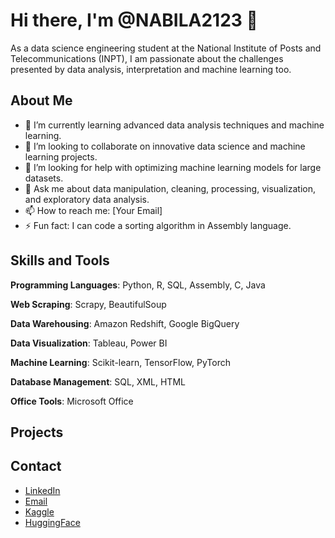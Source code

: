 # Hi there, I'm @NABILA2123 👋

As a data science engineering student at the National Institute of Posts and Telecommunications (INPT), I am passionate about the challenges presented by data analysis, interpretation and machine learning too. 
## About Me

- 🌱 I’m currently learning advanced data analysis techniques and machine learning.
- 👯 I’m looking to collaborate on innovative data science and machine learning projects.
- 🤔 I’m looking for help with optimizing machine learning models for large datasets.
- 💬 Ask me about data manipulation, cleaning, processing, visualization, and exploratory data analysis.
- 📫 How to reach me: [Your Email]
- ⚡ Fun fact: I can code a sorting algorithm in Assembly language.

## Skills and Tools
**Programming Languages**: Python, R, SQL, Assembly, C, Java

**Web Scraping**: Scrapy, BeautifulSoup

**Data Warehousing**: Amazon Redshift, Google BigQuery

**Data Visualization**: Tableau, Power BI

**Machine Learning**: Scikit-learn, TensorFlow, PyTorch

**Database Management**: SQL, XML, HTML

**Office Tools**: Microsoft Office
## Projects

## Contact

- [LinkedIn](https://www.linkedin.com/in/nabila-douma-711b77291/)
- [Email](nabiladouma23@gmail.com)
- [Kaggle](https://www.kaggle.com/nabiladouma)
- [HuggingFace](https://huggingface.co/nabilaa123)
